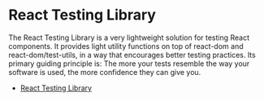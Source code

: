 # React Testing Library

The React Testing Library is a very lightweight solution for testing React components. It provides light utility functions on top of react-dom and react-dom/test-utils, in a way that encourages better testing practices. Its primary guiding principle is: The more your tests resemble the way your software is used, the more confidence they can give you.

- [React Testing Library](https://testing-library.com/docs/react-testing-library/intro/)
